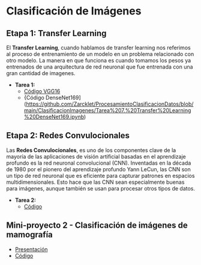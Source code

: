 # **Clasificación de Imágenes** 

## Etapa 1: Transfer Learning
El **Transfer Learning**, cuando hablamos de transfer learning nos referimos al proceso de entrenamiento de un modelo en un problema relacionado con otro modelo. La manera en que funciona es cuando tomamos los pesos ya entrenados de una arquitectura de red neuronal que fue entrenada con una gran cantidad de imagenes.

- **Tarea 1:**
  - [Código VGG16](https://github.com/Zarcklet/ProcesamientoClasificacionDatos/blob/main/ClasificacionImagenes/Tarea%207.%20Transfer%20Learning%20VGG16.ipynb)
  - {Código DenseNet169](https://github.com/Zarcklet/ProcesamientoClasificacionDatos/blob/main/ClasificacionImagenes/Tarea%207.%20Transfer%20Learning%20DenseNet169.ipynb)


## Etapa 2: Redes Convulocionales
Las **Redes Convulocionales**, es uno de los componentes clave de la mayoría de las aplicaciones de visión artificial basadas en el aprendizaje profundo es la red neuronal convolucional (CNN). Inventadas en la década de 1980 por el pionero del aprendizaje profundo Yann LeCun, las CNN son un tipo de red neuronal que es eficiente para capturar patrones en espacios multidimensionales. Esto hace que las CNN sean especialmente buenas para imágenes, aunque también se usan para procesar otros tipos de datos.

- **Tarea 2:**
  - [Código](https://github.com/Zarcklet/ProcesamientoClasificacionDatos/blob/main/ClasificacionImagenes/Tarea%206.%20Redes%20Convolucionales.ipynb)


## Mini-proyecto 2 - Clasificación de imágenes de mamografía
- [Presentación](https://github.com/Zarcklet/ProcesamientoClasificacionDatos/blob/main/ClasificacionImagenes/Clasificaci%C3%B3n%20de%20im%C3%A1genes%20de%20mamograf%C3%ADas.pdf)
- [Código](https://github.com/Zarcklet/ProcesamientoClasificacionDatos/blob/main/ClasificacionImagenes/Clasificaci%C3%B3n%20de%20im%C3%A1genes%20de%20mamograf%C3%ADas.ipynb)
